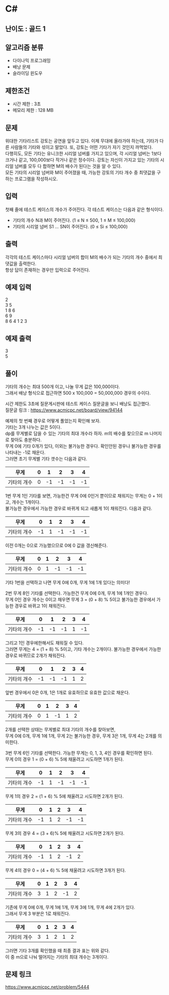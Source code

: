 # C#

## 난이도 : 골드 1

## 알고리즘 분류
  - 다이나믹 프로그래밍
  - 배낭 문제
  - 슬라이딩 윈도우

## 제한조건
  - 시간 제한 : 3초
  - 메모리 제한 : 128 MB

## 문제
위대한 기타리스트 강토는 공연을 앞두고 있다. 이제 무대에 올라가야 하는데, 기타가 다른 사람들의 기타와 섞이고 말았다. 또, 강토는 어떤 기타가 자기 것인지 까먹었다.<br/>
다행히도, 모든 기타는 유니크한 시리얼 넘버를 가지고 있으며, 각 시리얼 넘버는 1보다 크거나 같고, 100,000보다 작거나 같은 정수이다. 강토는 자신이 가지고 있는 기타의 시리얼 넘버를 모두 다 합하면 M의 배수가 된다는 것을 알 수 있다.<br/>
모든 기타의 시리얼 넘버와 M이 주어졌을 때, 가능한 강토의 기타 개수 중 최댓값을 구하는 프로그램을 작성하시오.<br/>

## 입력
첫째 줄에 테스트 케이스의 개수가 주어진다. 각 테스트 케이스는 다음과 같은 형식이다.<br/>
  - 기타의 개수 N과 M이 주어진다. (1 ≤ N ≤ 500, 1 ≤ M ≤ 100,000)
  - 기타의 시리얼 넘버 S1 ... SN이 주어진다. (0 ≤ Si ≤ 100,000)

## 출력
각각의 테스트 케이스마다 시리얼 넘버의 합이 M의 배수가 되는 기타의 개수 중에서 최댓값을 출력한다.<br/>
항상 답이 존재하는 경우만 입력으로 주어진다.<br/>


## 예제 입력
2<br/>
3 5<br/>
1 8 6<br/>
6 9<br/>
8 6 4 1 2 3<br/>

## 예제 출력
3<br/>
5<br/>


## 풀이
기타의 개수는 최대 500개 이고, 나눌 무게 값은 100,000이다.<br/>
그래서 배낭 형식으로 접근하면 500 x 100,000 = 50,000,000 경우의 수이다.<br/>


시간 제한도 3초에 질문게시판에 테스트 케이스 질문글을 보니 배낭도 접근했다.<br/>
질문글 링크 : https://www.acmicpc.net/board/view/94144<br/>


예제의 첫 번째 경우로 어떻게 풀었는지 확인해 보자.<br/>
기타는 3개 나누는 값은 5이다.<br/>
dp를 무게별로 담을 수 있는 기타의 최대 개수라 하자. m의 배수를 찾으므로 m 나머지로 찾아도 충분하다.<br/>
무게 0에 기타 0개가 있다, 이외는 불가능한 경우다. 확인안된 경우나 불가능한 경우를 나타내는 -1로 채운다.<br/>
그러면 초기 무게별 기타 갯수는 다음과 같다.<br/>

|무게|0|1|2|3|4|
|:---:|:---:|:---:|:---:|:---:|:---:|
|기타의 개수|0|-1|-1|-1|-1|

1번 무게 1인 기타를 보면, 가능한건 무게 0에 0인거 뿐이므로 채워지는 무게는 0 + 1이고, 개수는 1개이다.<br/>
불가능한 경우에서 가능한 경우로 바뀌게 되고 새롭게 1이 채워진다. 다음과 같다.<br/>

|무게|0|1|2|3|4|
|:---:|:---:|:---:|:---:|:---:|:---:|
|기타의 개수|-1|1|-1|-1|-1|

이전 0개는 0으로 가능했으므로 0에 0 값을 갱신해준다.<br/>

|무게|0|1|2|3|4|
|:---:|:---:|:---:|:---:|:---:|:---:|
|기타의 개수|0|1|-1|-1|-1|

기타 1번을 선택하고 나면 무게 0에 0개, 무게 1에 1개 있다는 의미다!<br/>


2번 무게 8인 기타를 선택한다. 가능한건 무게 0에 0개, 무게 1에 1개인 경우다.<br/>
무게 0인 경우 개수는 0이고 채우면 무게 3 = (0 + 8) % 5이고 불가능한 경우에서 가능한 경우로 바뀌고 1이 채워진다.<br/>

|무게|0|1|2|3|4|
|:---:|:---:|:---:|:---:|:---:|:---:|
|기타의 개수|-1|-1|-1|1|-1|

그리고 1인 경우에한해서도 채워질 수 있다.<br/>
그러면 무게는 4 = (1 + 8) % 5이고, 기타 개수는 2개이다. 불가능한 경우에서 가능한 경우로 바뀌므로 2개가 채워진다.<br/>

|무게|0|1|2|3|4|
|:---:|:---:|:---:|:---:|:---:|:---:|
|기타의 개수|-1|-1|-1|1|2|

앞번 경우에서 0은 0개, 1은 1개로 유효하므로 유효한 값으로 채운다.<br/>

|무게|0|1|2|3|4|
|:---:|:---:|:---:|:---:|:---:|:---:|
|기타의 개수|0|1|-1|1|2|

2개를 선택한 상태는 무게별로 최대 기타의 개수를 찾아보면,<br/>
무게 0에 0개, 무게 1에 1개, 무게 2는 불가능한 경우, 무게 3은 1개, 무게 4는 2개를 의미한다.<br/>

3번 무게 6인 기타를 선택한다. 가능한 무게는 0, 1, 3, 4인 경우를 확인하면 된다.<br/>
무게 0의 경우 1 = (0 + 6) % 5에 채울려고 시도하면 1개가 된다.<br/>

|무게|0|1|2|3|4|
|:---:|:---:|:---:|:---:|:---:|:---:|
|기타의 개수|-1|1|-1|-1|-1|

무게 1의 경우 2 = (1 + 6) % 5에 채울려고 시도하면 2개가 된다.<br/>

|무게|0|1|2|3|4|
|:---:|:---:|:---:|:---:|:---:|:---:|
|기타의 개수|-1|1|2|-1|-1|

무게 3의 경우 4 = (3 + 6)% 5에 채울려고 시도하면 2개가 된다.<br/>

|무게|0|1|2|3|4|
|:---:|:---:|:---:|:---:|:---:|:---:|
|기타의 개수|-1|1|2|-1|2|

무게 4의 경우 0 = (4 + 6) % 5에 채울려고 시도하면 3개가 된다.<br/>

|무게|0|1|2|3|4|
|:---:|:---:|:---:|:---:|:---:|:---:|
|기타의 개수|3|1|2|-1|2|

기존에 무게 0에 0개, 무게 1에 1개, 무게 3에 1개, 무게 4에 2개가 있다.<br/>
그래서 무게 3 부분은 1로 채워진다.<br/>

|무게|0|1|2|3|4|
|:---:|:---:|:---:|:---:|:---:|:---:|
|기타의 개수|3|1|2|1|2|

그러면 기타 3개를 확인했을 때 최종 결과 표는 위와 같다.<br/>
이 중 m으로 나눠 떨어지는 기타의 최대 개수는 3개이다.<br/>


## 문제 링크
https://www.acmicpc.net/problem/5444